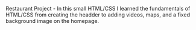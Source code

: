 Restaurant Project - In this small HTML/CSS I learned the fundamentals of HTML/CSS from creating the headder to adding videos, maps, and a fixed background image on the homepage.
